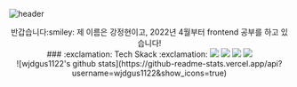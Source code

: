 ![header](https://capsule-render.vercel.app/api?type=waving&color=0:FCBAD3,100:AA96DA&&height=300&section=header&text=JeongHyeon%20Github&fontColor=FFFFFF&fontSize=70)

<div align ="center" display="flex">
반갑습니다:smiley:
제 이름은 강정현이고, 2022년 4월부터 frontend 공부를 하고 있습니다!
<div width=50%>
### :exclamation: Tech Skack :exclamation:
<img src="https://img.shields.io/badge/html5-E34F26?style=for-the-badge&logo=html5&logoColor=white"> <img src="https://img.shields.io/badge/css-1572B6?style=for-the-badge&logo=css3&logoColor=white"> <img src="https://img.shields.io/badge/javascript-F7DF1E?style=for-the-badge&logo=javascript&logoColor=black"> <img src="https://img.shields.io/badge/react-61DAFB?style=for-the-badge&logo=react&logoColor=black">
 </div> 
  <div width=50%>
 ![wjdgus1122's github stats](https://github-readme-stats.vercel.app/api?username=wjdgus1122&show_icons=true)
   </div> 
</div>



